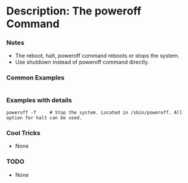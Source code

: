 # Description: The poweroff Command

### Notes
* The reboot, halt, poweroff command reboots or stops the system.
* Use shutdown instead of poweroff command directly.

### Common Examples
```shell
```

### Examples with details
```shell
poweroff -f     # Stop the system. Located in /sbin/poweroff. All option for halt can be used.
```

### Cool Tricks
* None

### TODO
* None
